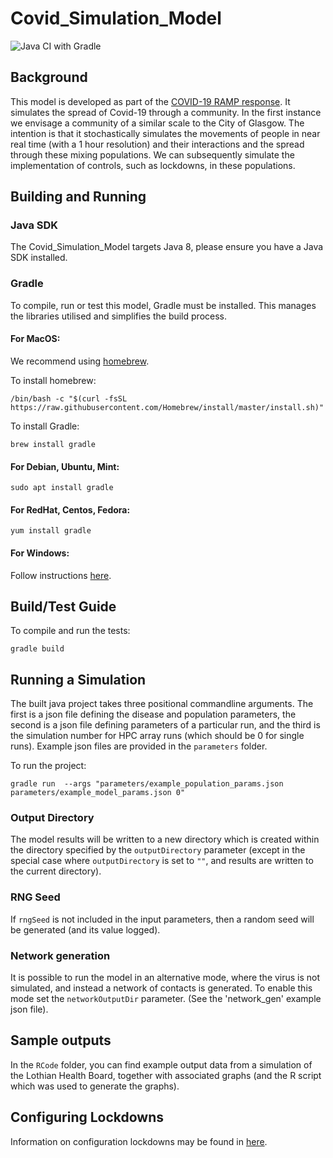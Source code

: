 # Covid_Simulation_Model

![Java CI with Gradle](https://github.com/ScottishCovidResponse/Covid_Simulation_Model/workflows/Java%20CI%20with%20Gradle/badge.svg)

## Background

This model is developed as part of the [COVID-19 RAMP response](https://royalsociety.org/topics-policy/Health%20and%20wellbeing/ramp/). It simulates the spread of Covid-19 through a community. In the first instance we envisage a community of a similar scale to the City of Glasgow. The intention is that it stochastically simulates the movements of people in near real time (with a 1 hour resolution) and their interactions and the spread through these mixing populations. We can subsequently simulate the implementation of controls, such as lockdowns, in these populations.

## Building and Running

### Java SDK

The Covid_Simulation_Model targets Java 8, please ensure you have a Java SDK installed.

### Gradle

To compile, run or test this model, Gradle must be installed. This manages the libraries utilised and simplifies the build process.

#### For MacOS:
We recommend using [homebrew](www.brew.sh). 

To install homebrew:
```shell script
/bin/bash -c "$(curl -fsSL https://raw.githubusercontent.com/Homebrew/install/master/install.sh)"
```

To install Gradle:
```shell script
brew install gradle
```

#### For Debian, Ubuntu, Mint:
```shell script
sudo apt install gradle
``` 

#### For RedHat, Centos, Fedora:
```shell script
yum install gradle
```

#### For Windows:

Follow instructions [here](https://gradle.org/install/).

## Build/Test Guide

To compile and run the tests:
```shell script
gradle build
```

## Running a Simulation

The built java project takes three positional commandline arguments. The first is
a json file defining the disease and population parameters, the second is a
json file defining parameters of a particular run, and the third is the simulation
number for HPC array runs (which should be 0 for single runs). Example json files
are provided in the `parameters` folder.

To run the project:
```shell script
gradle run  --args "parameters/example_population_params.json parameters/example_model_params.json 0"
```

### Output Directory

The model results will be written to a new directory which is created within the
directory specified by the `outputDirectory` parameter (except in the special
case where `outputDirectory` is set to `""`, and results are written to the
current directory).

### RNG Seed

If `rngSeed` is not included in the input parameters, then a random seed will be
generated (and its value logged).

### Network generation

It is possible to run the model in an alternative mode, where the virus is not
simulated, and instead a network of contacts is generated.  To enable this mode
set the `networkOutputDir` parameter. (See the 'network_gen' example json file).

## Sample outputs

In the `RCode` folder, you can find example output data from a simulation of the
Lothian Health Board, together with associated graphs (and the R script which was
used to generate the graphs).

## Configuring Lockdowns

Information on configuration lockdowns may be found in [here](./docs/Lockdown.md).
